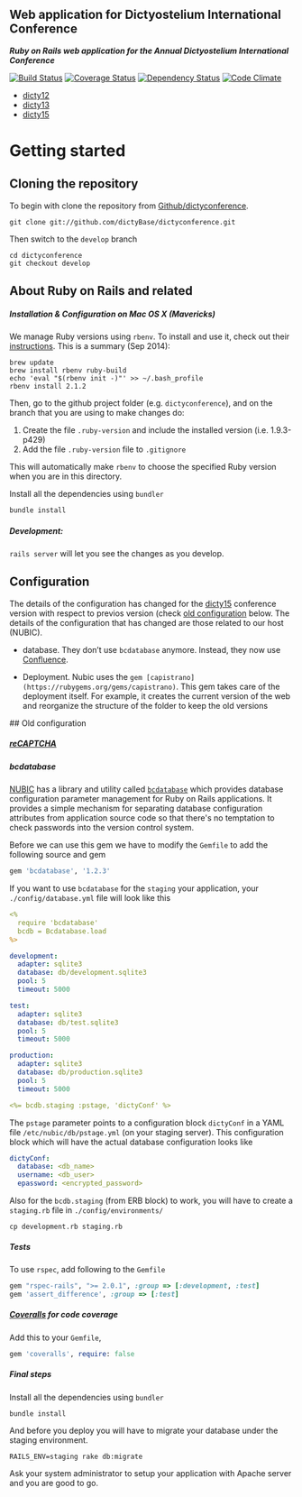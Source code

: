 ## Web application for Dictyostelium International Conference
___Ruby on Rails web application for the Annual Dictyostelium International Conference___

[![Build Status](https://secure.travis-ci.org/dictyBase/dictyconference.png?branch=develop)](https://travis-ci.org/dictyBase/dictyconference) [![Coverage Status](https://coveralls.io/repos/dictyBase/dictyconference/badge.png?branch=develop)](https://coveralls.io/r/dictyBase/dictyconference) [![Dependency Status](https://gemnasium.com/dictyBase/dictyconference.png)](https://gemnasium.com/dictyBase/dictyconference) [![Code Climate](https://codeclimate.com/github/dictyBase/dictyconference.png)](https://codeclimate.com/github/dictyBase/dictyconference)

* [dicty12](http://dicty12.dictybase.org/)
* [dicty13](http://dicty13.dictybase.org/)
* [dicty15](http://dicty15.dictybase.org/)

# Getting started

## Cloning the repository
To begin with clone the repository from [Github/dictyconference](https://github.com/dictyBase/dictyconference).
 
```shell
git clone git://github.com/dictyBase/dictyconference.git
```
Then switch to the ```develop``` branch

```shell
cd dictyconference
git checkout develop
```

## About Ruby on Rails and related 

##### Installation & Configuration on Mac OS X (Mavericks)
We manage Ruby versions using `rbenv`. To install and use it, check out their [instructions](https://github.com/sstephenson/rbenv). This is a summary (Sep 2014):

```shell
brew update
brew install rbenv ruby-build
echo 'eval "$(rbenv init -)"' >> ~/.bash_profile
rbenv install 2.1.2
```
Then, go to the github project folder (e.g. `dictyconference`), and on the branch that you are using to make changes do:

1. Create the file `.ruby-version` and include the installed version (i.e. 1.9.3-p429)
2. Add the file `.ruby-version` file to `.gitignore`

This will automatically make `rbenv` to choose the specified Ruby version when you are in this directory.

Install all the dependencies using ```bundler```

```bash
bundle install
```

##### Development:

`rails server` will let you see the changes as you develop.

## Configuration

The details of the configuration has changed for the [dicty15](http://dicty15.dictybase.org/) conference version with respect to previos version (check [old configuration](#oldconfig) below. The details of the configuration that has changed are those related to our host (NUBIC).

* database. They don’t use `bcdatabase` anymore. Instead, they now use [Confluence](https://confluence.nubic.northwestern.edu/dashboard.action). 

* Deployment. Nubic uses the `gem [capistrano](https://rubygems.org/gems/capistrano)`. This gem takes care of the deployment itself. For example, it creates the current version of the web and reorganize the structure of the folder to keep the old versions

<a name="oldconfig"/>
## Old configuration

##### [reCAPTCHA](https://www.google.com/recaptcha)

##### bcdatabase
[NUBIC](http://www.nucats.northwestern.edu/clinical-research-resources/data-collection-biomedical-informatics-and-nubic/bioinformatics-overview.html) has a library and utility called [```bcdatabase```](https://github.com/NUBIC/bcdatabase) which provides database configuration parameter management for Ruby on Rails applications. It provides a simple mechanism for separating database configuration attributes from application source code so that there's no temptation to check passwords into the version control system.

Before we can use this gem we have to modify the ```Gemfile``` to add the following source and gem

```ruby
gem 'bcdatabase', '1.2.3'
```

If you want to use `bcdatabase` for the `staging` your application, your `./config/database.yml` file will look like this

```yaml
<%
  require 'bcdatabase'
  bcdb = Bcdatabase.load
%>

development:
  adapter: sqlite3
  database: db/development.sqlite3
  pool: 5
  timeout: 5000

test:
  adapter: sqlite3
  database: db/test.sqlite3
  pool: 5
  timeout: 5000

production:
  adapter: sqlite3
  database: db/production.sqlite3
  pool: 5
  timeout: 5000

<%= bcdb.staging :pstage, 'dictyConf' %>
```

The `pstage` parameter points to a configuration block `dictyConf` in a YAML file `/etc/nubic/db/pstage.yml` (on your staging server). This configuration block which will have the actual database configuration looks like

```yaml
dictyConf:
  database: <db_name>
  username: <db_user>
  epassword: <encrypted_password>
```

Also for the ```bcdb.staging``` (from ERB block) to work, you will have to create a ```staging.rb``` file in ```./config/environments/```

```shell
cp development.rb staging.rb
```

##### Tests

To use `rspec`, add following to the `Gemfile`

```ruby
gem "rspec-rails", ">= 2.0.1", :group => [:development, :test]
gem 'assert_difference', :group => [:test]
```

##### [Coveralls](https://coveralls.io/) for code coverage

Add this to your `Gemfile`, 

```ruby
gem 'coveralls', require: false
```

##### Final steps
Install all the dependencies using ```bundler```

```bash
bundle install
```

And before you deploy you will have to migrate your database under the staging environment.

```rails
RAILS_ENV=staging rake db:migrate
```

Ask your system administrator to setup your application with Apache server and you are good to go.

